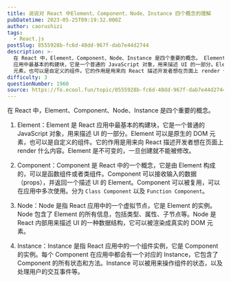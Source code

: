 ```yaml
---
title: 说说对 React 中Element、Component、Node、Instance 四个概念的理解
pubDatetime: 2023-05-25T09:19:32.000Z
author: caorushizi
tags:
  - React.js
postSlug: 8555928b-fc6d-48dd-967f-dab7e44d2744
description: >-
  在 React 中，Element、Component、Node、Instance 是四个重要的概念。 Element：Element 是 React
  应用中最基本的构建块，它是一个普通的 JavaScript 对象，用来描述 UI 的一部分。Element 可以是原生的 DOM
  元素，也可以是自定义的组件。它的作用是用来向 React 描述开发者想在页面上 render 什么内容。Element
difficulty: 3
questionNumber: 1960
source: https://fe.ecool.fun/topic/8555928b-fc6d-48dd-967f-dab7e44d2744
---
```


在 React 中，Element、Component、Node、Instance 是四个重要的概念。

1. Element：Element 是 React 应用中最基本的构建块，它是一个普通的 JavaScript 对象，用来描述 UI 的一部分。Element 可以是原生的 DOM 元素，也可以是自定义的组件。它的作用是用来向 React 描述开发者想在页面上 render 什么内容。Element 是不可变的，一旦创建就不能被修改。

2. Component：Component 是 React 中的一个概念，它是由 Element 构成的，可以是函数组件或者类组件。Component 可以接收输入的数据（props），并返回一个描述 UI 的 Element。Component 可以被复用，可以在应用中多次使用。分为 `Class Component` 以及 `Function Component`。

3. Node：Node 是指 React 应用中的一个虚拟节点，它是 Element 的实例。Node 包含了 Element 的所有信息，包括类型、属性、子节点等。Node 是 React 内部用来描述 UI 的一种数据结构，它可以被渲染成真实的 DOM 元素。

4. Instance：Instance 是指 React 应用中的一个组件实例，它是 Component 的实例。每个 Component 在应用中都会有一个对应的 Instance，它包含了 Component 的所有状态和方法。Instance 可以被用来操作组件的状态，以及处理用户的交互事件等。
